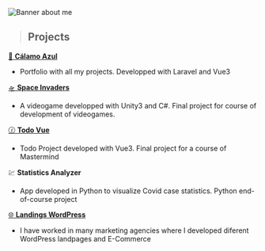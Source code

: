 
![Banner about me](https://calamoazul.com/documents/banner_calamo_azul.png)


> ## Projects


<a href="https://calamoazul.com" target="_blank">💼 **Cálamo Azul**</a>
- Portfolio with all my projects. Developped with Laravel and Vue3

<a href="https://github.com/calamoazul/space-invaders" target="_blank">🛸 **Space Invaders**</a>
- A videogame developped with Unity3 and C#. Final project for course of development of videogames.

<a href="https://github.com/calamoazul/tareas-vue" target="_blank">🕜 **Todo Vue**</a>
- Todo Project developed with Vue3. Final project for a course of Mastermind

<a href="https://github.com/calamoazul/Analizador-estad-sticas" target="_blank"></a>💹 **Statistics Analyzer**</a>
- App developed in Python to visualize Covid case statistics. Python end-of-course project

<a href="https://sirenbooks.es/">🌐 **Landings WordPress**</a>
- I have worked in many marketing agencies where I developed diferent WordPress landpages and E-Commerce 